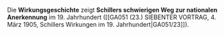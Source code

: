 
Die **Wirkungsgeschichte** zeigt **Schillers schwierigen Weg zur nationalen Anerkennung** im 19. Jahrhundert ([[GA051 (23.) SIEBENTER VORTRAG, 4. März 1905, Schillers Wirkungen im 19. Jahrhundert|GA051/23]]).
